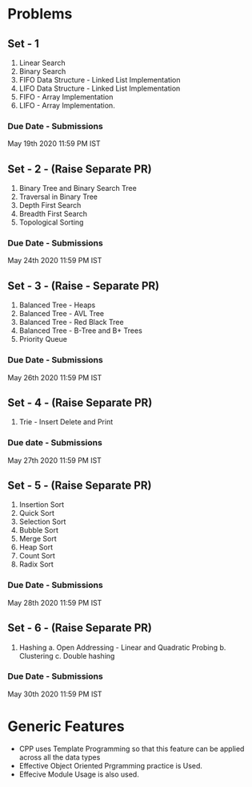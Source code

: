 # Problems
## Set - 1
1. Linear Search
2. Binary Search
3. FIFO Data Structure - Linked List Implementation
4. LIFO Data Structure - Linked List Implementation
5. FIFO - Array Implementation
6. LIFO - Array Implementation.

### Due Date - Submissions
May 19th 2020 11:59 PM IST

## Set - 2 - (Raise Separate PR)
1. Binary Tree and Binary Search Tree
2. Traversal in Binary Tree
3. Depth First Search
4. Breadth First Search
5. Topological Sorting

### Due Date - Submissions
May 24th 2020 11:59 PM IST

## Set - 3 - (Raise - Separate PR)
1. Balanced Tree - Heaps
2. Balanced Tree - AVL Tree
3. Balanced Tree - Red Black Tree
4. Balanced Tree - B-Tree and B+ Trees
5. Priority Queue

### Due Date - Submissions
May 26th 2020 11:59 PM IST

## Set - 4 - (Raise Separate PR)
1. Trie - Insert Delete and Print

### Due date - Submissions
May 27th 2020  11:59 PM IST

## Set - 5 - (Raise Separate PR)
1. Insertion Sort
2. Quick Sort
3. Selection Sort
4. Bubble Sort
5. Merge Sort
6. Heap Sort
7. Count Sort
8. Radix Sort

### Due Date - Submissions
May 28th 2020 11:59 PM IST

## Set - 6 - (Raise Separate PR)
1. Hashing
a. Open Addressing - Linear and Quadratic Probing
b. Clustering
c. Double hashing

### Due Date - Submissions
May 30th 2020 11:59 PM IST

# Generic Features
- CPP uses Template Programming so that this feature can be applied across all the data types
- Effective Object Oriented Prgramming practice is Used.
- Effecive Module Usage is also used.

